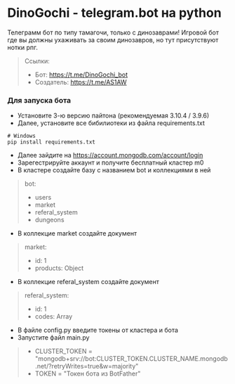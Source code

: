 # DinoGochi - telegram.bot на python
Телеграмм бот по типу тамагочи, только с динозаврами!
Игровой бот где вы должны ухаживать за своим динозавров, но тут присутствуют нотки рпг.

 > Ссылки:
 > - Бот: https://t.me/DinoGochi_bot
 > - Создатель: https://t.me/AS1AW

### Для запуска бота
- Установите 3-ю версию пайтона (рекомендуемая 3.10.4 / 3.9.6)
- Далее, установите все бибилиотеки из файла requirements.txt
>
    # Windows
    pip install requirements.txt

- Далее зайдите на https://account.mongodb.com/account/login
- Зарегестрируйте аккаунт и получите бесплатный кластер m0
- В кластере создайте базу с названием bot и коллекциями в ней
 > bot:
 > - users
 > - market
 > - referal_system
 > - dungeons

- В коллекцие market создайте документ
> market:
> - id: 1
> - products: Object

- В коллекцие referal_system создайте документ
> referal_system:
> - id: 1
> - codes: Array

- В файле config.py введите токены от кластера и бота
- Запустите файл main.py
> - CLUSTER_TOKEN = "mongodb+srv://bot:CLUSTER_TOKEN.CLUSTER_NAME.mongodb.net/<dbname>?retryWrites=true&w=majority"
> - TOKEN = "Токен бота из BotFather"
